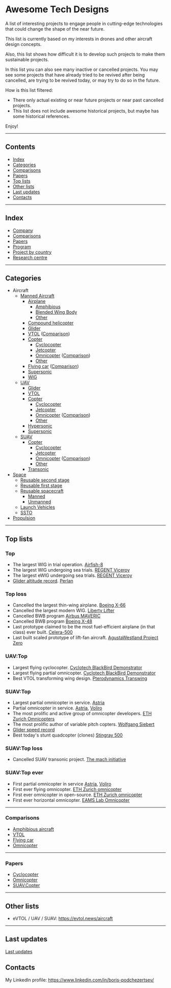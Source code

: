 Awesome Tech Designs
====================

A list of interesting projects to engage people in cutting-edge technologies that could change the shape of the near future.

This list is currently based on my interests in drones and other aircraft design concepts.

Also, this list shows how difficult it is to develop such projects to make them sustainable projects.

In this list you can also see many inactive or cancelled projects.
You may see some projects that have already tried to be revived after being cancelled, are trying to be revived today, or may try to do so in the future.

How is this list filtered:
- There only actual existing or near future projects or near past cancelled projects.
- This list does not include awesome historical projects, but maybe has some historical references.

Enjoy!



---
## Contents

- [Index](#index)
- [Categories](#categories)
- [Comparisons](#comparisons)
- [Papers](#papers)
- [Top lists](#top-lists)
- [Other lists](#other-lists)
- [Last updates](#last-updates)
- [Contacts](#contacts)



---
## Index

- [Company](Company.md)
- [Comparisons](#comparisons)
- [Papers](#papers)
- [Program](Program.md)
- [Project by country](ProjectByCountry.md)
- [Research centre](ResearchCentre.md)



---
## Categories

- Aircraft
  - [Manned Aircraft](Aircraft.md)
    - [Airplane](Airplane.md)
      - [Amphibious](Airplane.Amphibious.md)
      - [Blended Wing Body](Airplane.BlendedWingBody.md)
      - [Other](Airplane.Other.md)
    - [Compound helicopter](CompoundHelicopter.md)
    - [Glider](Glider.md#manned)
    - [VTOL](VTOL.md) ([Comparison](VTOL.md#comparison))
    - [Copter](Copter.md)
      - [Cyclocopter](Cyclocopter.md#manned)
      - [Jetcopter](Jetcopter.md#manned)
      - [Omnicopter](Omnicopter.md#manned) ([Comparison](Omnicopter.md#comparison))
      - [Other](Copter.Other.md)
    - [Flying car](FlyingCar.md) ([Comparison](FlyingCar.md#comparison))
    - [Supersonic](Supersonic.md#manned-supersonic)
    - [WIG](WIG.md)
  - [UAV](UAV.md)
    - [Glider](Glider.md#uav)
    - [VTOL](UAV.VTOL.md)
    - [Copter](Copter.md)
      - [Cyclocopter](Cyclocopter.md#uav)
      - [Jetcopter](Jetcopter.md#uav)
      - [Omnicopter](Omnicopter.md#uav) ([Comparison](Omnicopter.md#comparison))
      - [Other](UAV.Copter.md#other)
    - [Hypersonic](Supersonic.md#uav-hypersonic)
    - [Supersonic](Supersonic.md#uav-supersonic)
  - [SUAV](SUAV.md)
    - [Copter](SUAV.Copter.md)
      - [Cyclocopter](Cyclocopter.md#suav)
      - [Jetcopter](Jetcopter.md#suav)
      - [Omnicopter](Omnicopter.md#suav) ([Comparison](Omnicopter.md#comparison))
      - [Other](SUAV.Copter.md#other)
    - [Transonic](Supersonic.md#suav-transonic)
- [Space](Space.md)
  - [Reusable second stage](Space.md#reusable-second-stage)
  - [Reusable first stage](Space.md#reusable-first-stage)
  - [Reusable spacecraft](Space.md#reusable-spacecraft)
    - [Manned](Space.md#crewed)
    - [Unmanned](Space.md#uncrewed)
  - [Launch Vehicles](Space.md#launch-vehicles)
  - [SSTO](Space.md#ssto)
- [Propulsion](Propulsion.md)



---
## Top lists


### Top
- The largest WIG in trial operation. [Airfish-8](WIG.md#airfish-8)
- The largest WIG undergoing sea trials. [REGENT Viceroy](WIG.md#regent-viceroy)
- The largest eWIG undergoing sea trials. [REGENT Viceroy](WIG.md#regent-viceroy)
- [Glider altitude record](Glider.md#altitude-record). [Perlan](Glider.md#perlan)


### Top loss
- Cancelled the largest thin-wing airplane. [Boeing X-66](Airplane.Other.md#boeing-x-66)
- Cancelled the largest modern WIG. [Liberty Lifter](WIG.md#liberty-lifter)
- Cancelled BWB program [Airbus MAVERIC](Airplane.BlendedWingBody.md#airbus-maveric)
- Cancelled BWB program [Boeing X-48](Airplane.BlendedWingBody.md#boeing-x-48)
- Last prototype claimed to be the most fuel-efficient airplane (in that class) ever built. [Celera-500](Airplane.Other.md#celera-500)
- Last built scaled prototype of lift-fan aircraft. [AgustaWestland Project Zero](UAV.VTOL.md#agustawestland-project-zero)


### UAV:Top
- Largest flying cyclocopter. [Cyclotech BlackBird Demonstrator](Cyclocopter.md#cyclotech-blackbird-demonstrator)
- Largest flying partial omnicopter. [Cyclotech BlackBird Demonstrator](Cyclocopter.md#cyclotech-blackbird-demonstrator)
- Best VTOL transforming wing design. [Pterodynamics Transwing](UAV.VTOL.md#transwing)

 
### SUAV:Top
- Largest partial omnicopter in service. [Astria](Omnicopter.md#astria)
- Partial omnicopter in service. [Astria](Omnicopter.md#astria), [Voliro](Omnicopter.md#voliro-t)
- The most prolific and active group of omnicopter developers. [ETH Zurich Omnicopters](ResearchCentre.md#eth-zurich)
- The most prolific author of variable pitch copters. [Wolfgang Siebert](SUAV.Copter.md#wolfgang-sieberts-variable-pitch-copters)
- [Glider speed record](Glider.md#suav-speed-record)
- Best today's stunt quadcopter (clones) [Stingray 500](SUAV.Copter.md#stingray-500)


### SUAV:Top loss
- Cancelled SUAV transonic project. [The mach initiative](Supersonic.md#the-mach-initiative)


### SUAV:Top ever
- First partial omnicopter in service [Astria](Omnicopter.md#astria), [Voliro](Omnicopter.md#voliro-t)
- First ever flying omnicopter. [ETH Zurich omnicopter](Omnicopter.md#eth-omnicopter)
- First ever omnicopter in open-source. [ETH Zurich omnicopter](Omnicopter.md#eth-omnicopter)
- First ever horizontal omnicopter. [EAMS Lab Omnicopter](Omnicopter.md#eams-lab-omnicopter)



---
### Comparisons
- [Amphibious aircraft](Airplane.Amphibious.md#comparison)
- [VTOL](VTOL.md#comparison)
- [Flying car](FlyingCar.md#comparison)
- [Omnicopter](Omnicopter.md#comparison)


---
### Papers
- [Cyclocopter](Cyclocopter.md#papers)
- [Omnicopter](Omnicopter.md#papers)
- [SUAV.Copter](SUAV.Copter.md#papers)



---
## Other lists

- eVTOL / UAV / SUAV: <https://evtol.news/aircraft>



---
## Last updates

  [Last updates](updates.md)



## Contacts

My LinkedIn profile: <https://www.linkedin.com/in/boris-podchezertsev/>


